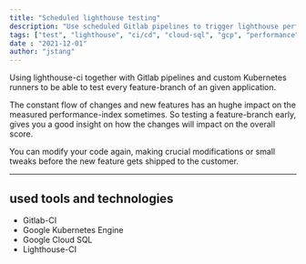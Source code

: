 ```yaml
---
title: "Scheduled lighthouse testing"
description: "Use scheduled Gitlab pipelines to trigger lighthouse performance tests"
tags: ["test", "lighthouse", "ci/cd", "cloud-sql", "gcp", "performance", "gitlab.com", "k8s"]
date : "2021-12-01"
author: "jstang"
---
```


Using lighthouse-ci together with Gitlab pipelines and custom Kubernetes runners
to be able to test every feature-branch of an given application.

The constant flow of changes and new features has an hughe impact on the measured
performance-index sometimes. So testing a feature-branch early, gives you a good insight 
on how the changes will impact on the overall score.
 
You can modify your code again, making crucial modifications or small tweaks 
before the new feature gets shipped to the customer.

---

## used tools and technologies

- Gitlab-CI
- Google Kubernetes Engine
- Google Cloud SQL
- Lighthouse-CI

